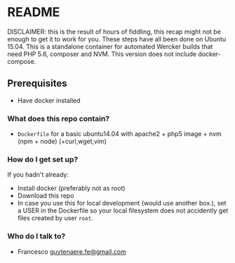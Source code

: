 # README #

DISCLAIMER: this is the result of hours of fiddling, this recap might not be enough to get it to work for you. These steps have all been done on Ubuntu 15.04. 
This is a standalone container for automated Wercker builds that need PHP 5.6, composer and NVM. This version does not include docker-compose.

## Prerequisites ###

* Have docker installed

### What does this repo contain? ###

* `Dockerfile` for a basic ubuntu14.04 with apache2 + php5 image + nvm (npm + node) (+curl,wget,vim)

### How do I get set up? ###

If you hadn't already:
* Install docker (preferably not as root)
* Download this repo
* In case you use this for local development (would use another box.), set a USER in the Dockerfile so your local filesystem does not accidently get files created by user `root`.

### Who do I talk to? ###

* Francesco <guytenaere.fe@gmail.com>
